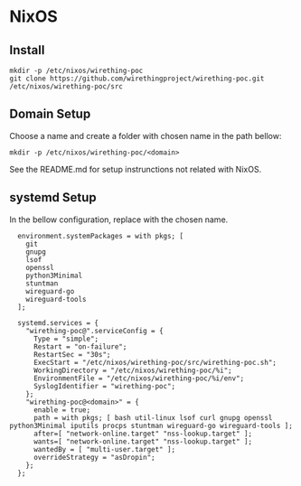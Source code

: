 
# NixOS

## Install

    mkdir -p /etc/nixos/wirething-poc
    git clone https://github.com/wirethingproject/wirething-poc.git /etc/nixos/wirething-poc/src

## Domain Setup

Choose a _<domain>_ name and create a folder with chosen name in the path bellow:

    mkdir -p /etc/nixos/wirething-poc/<domain>

See the README.md for setup instrunctions not related with NixOS.

## systemd Setup

In the bellow configuration, replace _<domain>_ with the chosen name.

      environment.systemPackages = with pkgs; [
        git
        gnupg
        lsof
        openssl
        python3Minimal
        stuntman
        wireguard-go
        wireguard-tools
      ];

      systemd.services = {
        "wirething-poc@".serviceConfig = {
          Type = "simple";
          Restart = "on-failure";
          RestartSec = "30s";
          ExecStart = "/etc/nixos/wirething-poc/src/wirething-poc.sh";
          WorkingDirectory = "/etc/nixos/wirething-poc/%i";
          EnvironmentFile = "/etc/nixos/wirething-poc/%i/env";
          SyslogIdentifier = "wirething-poc";
        };
        "wirething-poc@<domain>" = {
          enable = true;
          path = with pkgs; [ bash util-linux lsof curl gnupg openssl python3Minimal iputils procps stuntman wireguard-go wireguard-tools ];
          after=[ "network-online.target" "nss-lookup.target" ];
          wants=[ "network-online.target" "nss-lookup.target" ];
          wantedBy = [ "multi-user.target" ];
          overrideStrategy = "asDropin";
        };
      };
